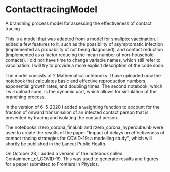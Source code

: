 # ContacttracingModel
A branching process model for assessing the effectiveness of contact tracing

This is a model that was adapted from a model for smallpox vaccination. I added a few features to it, such as the possibility of asymptomatic infection (implemented as probability of not being diagnosed), and contact reduction (implemented as a factor reducing the mean number of non-household contacts). I did not have time to change variable names, which still refer to vaccination. I will try to provide a more explicit description of the code soon. 

The model consists of 2 Mathematica notebooks. I have uploaded now the notebook that calculates basic and effective reproduction numbers, exponential growth rates, and doubling times. The second notebook, which I will upload soon, is the dynamic part, which allows for simulation of the branching process. 

In the version of 6-5-2020 I added a weighting function to account for the fraction of onward transmission of an infected contact person that is prevented by tracing and isolating the contact person. 

The notebooks rzero_corona_final.nb and rzero_corona_hypercube.nb were used to create the results of the paper "Impact of delays on effectiveness of contact tracing strategies for COVID-19: a modelling study", which will shortly be published in the Lancet Public Health.

On October 28, I added a version of the notebook called Containment_of_COVID-19. This was used to generate results and figures for a paper submitted to Frontiers in Physics. 
